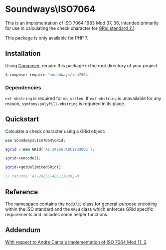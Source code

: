# Soundways\ISO7064

This is an implementation of ISO 7064:1983 Mod 37, 36, intended primarily for use in calculating the check character for [GRid standard 2.1](https://ifpi.org/downloads/GRid_Standard_v2_1.pdf).

This package is only available for PHP 7.

## Installation

Using [Composer](https://getcomposer.org), require this package in the root directory of your project.

```bash
$ composer require 'soundways/iso7064'
```

### Dependencies

`ext-mbstring` is required for `mb_strlen`.  If `ext-mbstring` is unavailable for any reason, `symfony\polyfill-mbstring` is required in its place.

## Quickstart

Calculate a check character using a GRid object:

```php
use Soundways\Iso7064\GRid;

$grid = new GRid('A1-2425G-ABC1234002');

$grid->encode();

$grid->getDelimitedGRid();

// returns 'A1-2425G-ABC1234002-M'
```

## Reference

The namespace contains the `Mod3736` class for general-purpose encoding within the ISO standard and the `GRid` class which enforces GRid specific requirements and includes some helper functions.

## Addendum

[With respect to Andre Catita's implementation of ISO 7064 Mod 11, 2](http://andrecatita.com/code-snippets/iso-7064-mod-112-php/).

